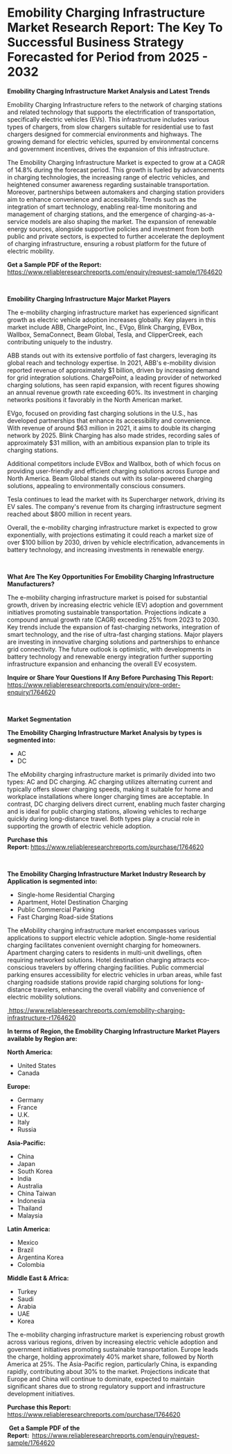 <p><h1>Emobility Charging Infrastructure Market Research Report: The Key To Successful Business Strategy Forecasted for Period from 2025 - 2032</h1></p><p><strong>Emobility Charging Infrastructure Market Analysis and Latest Trends</strong></p>
<p><p>Emobility Charging Infrastructure refers to the network of charging stations and related technology that supports the electrification of transportation, specifically electric vehicles (EVs). This infrastructure includes various types of chargers, from slow chargers suitable for residential use to fast chargers designed for commercial environments and highways. The growing demand for electric vehicles, spurred by environmental concerns and government incentives, drives the expansion of this infrastructure.</p><p>The Emobility Charging Infrastructure Market is expected to grow at a CAGR of 14.8% during the forecast period. This growth is fueled by advancements in charging technologies, the increasing range of electric vehicles, and heightened consumer awareness regarding sustainable transportation. Moreover, partnerships between automakers and charging station providers aim to enhance convenience and accessibility. Trends such as the integration of smart technology, enabling real-time monitoring and management of charging stations, and the emergence of charging-as-a-service models are also shaping the market. The expansion of renewable energy sources, alongside supportive policies and investment from both public and private sectors, is expected to further accelerate the deployment of charging infrastructure, ensuring a robust platform for the future of electric mobility.</p></p>
<p><strong>Get a Sample PDF of the Report:&nbsp;</strong> <a href="https://www.reliableresearchreports.com/enquiry/request-sample/1764620?utm_campaign=2253&utm_medium=2&utm_source=Github&utm_content=ia&utm_term=16042025&utm_id=emobility-charging-infrastructure">https://www.reliableresearchreports.com/enquiry/request-sample/1764620</a></p>
<p>&nbsp;</p>
<p><strong>Emobility Charging Infrastructure Major Market Players</strong></p>
<p><p>The e-mobility charging infrastructure market has experienced significant growth as electric vehicle adoption increases globally. Key players in this market include ABB, ChargePoint, Inc., EVgo, Blink Charging, EVBox, Wallbox, SemaConnect, Beam Global, Tesla, and ClipperCreek, each contributing uniquely to the industry.</p><p>ABB stands out with its extensive portfolio of fast chargers, leveraging its global reach and technology expertise. In 2021, ABB's e-mobility division reported revenue of approximately $1 billion, driven by increasing demand for grid integration solutions. ChargePoint, a leading provider of networked charging solutions, has seen rapid expansion, with recent figures showing an annual revenue growth rate exceeding 60%. Its investment in charging networks positions it favorably in the North American market.</p><p>EVgo, focused on providing fast charging solutions in the U.S., has developed partnerships that enhance its accessibility and convenience. With revenue of around $63 million in 2021, it aims to double its charging network by 2025. Blink Charging has also made strides, recording sales of approximately $31 million, with an ambitious expansion plan to triple its charging stations.</p><p>Additional competitors include EVBox and Wallbox, both of which focus on providing user-friendly and efficient charging solutions across Europe and North America. Beam Global stands out with its solar-powered charging solutions, appealing to environmentally conscious consumers. </p><p>Tesla continues to lead the market with its Supercharger network, driving its EV sales. The company's revenue from its charging infrastructure segment reached about $800 million in recent years. </p><p>Overall, the e-mobility charging infrastructure market is expected to grow exponentially, with projections estimating it could reach a market size of over $100 billion by 2030, driven by vehicle electrification, advancements in battery technology, and increasing investments in renewable energy.</p></p>
<p>&nbsp;</p>
<p><strong>What Are The Key Opportunities For Emobility Charging Infrastructure Manufacturers?</strong></p>
<p><p>The e-mobility charging infrastructure market is poised for substantial growth, driven by increasing electric vehicle (EV) adoption and government initiatives promoting sustainable transportation. Projections indicate a compound annual growth rate (CAGR) exceeding 25% from 2023 to 2030. Key trends include the expansion of fast-charging networks, integration of smart technology, and the rise of ultra-fast charging stations. Major players are investing in innovative charging solutions and partnerships to enhance grid connectivity. The future outlook is optimistic, with developments in battery technology and renewable energy integration further supporting infrastructure expansion and enhancing the overall EV ecosystem.</p></p>
<p><strong>Inquire or Share Your Questions If Any Before Purchasing This Report:</strong> <a href="https://www.reliableresearchreports.com/enquiry/pre-order-enquiry/1764620?utm_campaign=2253&utm_medium=2&utm_source=Github&utm_content=ia&utm_term=16042025&utm_id=emobility-charging-infrastructure">https://www.reliableresearchreports.com/enquiry/pre-order-enquiry/1764620</a></p>
<p>&nbsp;</p>
<p><strong>Market Segmentation</strong></p>
<p><strong>The Emobility Charging Infrastructure Market Analysis by types is segmented into:</strong></p>
<p><ul><li>AC</li><li>DC</li></ul></p>
<p><p>The eMobility charging infrastructure market is primarily divided into two types: AC and DC charging. AC charging utilizes alternating current and typically offers slower charging speeds, making it suitable for home and workplace installations where longer charging times are acceptable. In contrast, DC charging delivers direct current, enabling much faster charging and is ideal for public charging stations, allowing vehicles to recharge quickly during long-distance travel. Both types play a crucial role in supporting the growth of electric vehicle adoption.</p></p>
<p><strong>Purchase this Report:&nbsp;</strong><a href="https://www.reliableresearchreports.com/purchase/1764620?utm_campaign=2253&utm_medium=2&utm_source=Github&utm_content=ia&utm_term=16042025&utm_id=emobility-charging-infrastructure">https://www.reliableresearchreports.com/purchase/1764620</a></p>
<p>&nbsp;</p>
<p><strong>The Emobility Charging Infrastructure Market Industry Research by Application is segmented into:</strong></p>
<p><ul><li>Single-home Residential Charging</li><li>Apartment, Hotel Destination Charging</li><li>Public Commercial Parking</li><li>Fast Charging Road-side Stations</li></ul></p>
<p><p>The eMobility charging infrastructure market encompasses various applications to support electric vehicle adoption. Single-home residential charging facilitates convenient overnight charging for homeowners. Apartment charging caters to residents in multi-unit dwellings, often requiring networked solutions. Hotel destination charging attracts eco-conscious travelers by offering charging facilities. Public commercial parking ensures accessibility for electric vehicles in urban areas, while fast charging roadside stations provide rapid charging solutions for long-distance travelers, enhancing the overall viability and convenience of electric mobility solutions.</p></p>
<p><a href="https://www.reliableresearchreports.com/emobility-charging-infrastructure-r1764620?utm_campaign=2253&utm_medium=2&utm_source=Github&utm_content=ia&utm_term=16042025&utm_id=emobility-charging-infrastructure">&nbsp;https://www.reliableresearchreports.com/emobility-charging-infrastructure-r1764620</a></p>
<p><strong>In terms of Region, the Emobility Charging Infrastructure Market Players available by Region are:</strong></p>
<p>
    <p> <strong> North America: </strong>
        <ul>
            <li>United States</li>
            <li>Canada</li>
        </ul>
        </p> 
    <p> <strong> Europe: </strong>
        <ul>
            <li>Germany</li>
            <li>France</li>
            <li>U.K.</li>
            <li>Italy</li>
            <li>Russia</li>
        </ul>
        </p> 
    <p> <strong> Asia-Pacific: </strong>
        <ul>
            <li>China</li>
            <li>Japan</li>
            <li>South Korea</li>
            <li>India</li>
            <li>Australia</li>
            <li>China Taiwan</li>
            <li>Indonesia</li>
            <li>Thailand</li>
            <li>Malaysia</li>
        </ul>
        </p> 
    <p> <strong> Latin America: </strong>
        <ul>
            <li>Mexico</li>
            <li>Brazil</li>
            <li>Argentina Korea</li>
            <li>Colombia</li>
        </ul>
        </p> 
    <p> <strong> Middle East & Africa: </strong>
        <ul>
            <li>Turkey</li>
            <li>Saudi</li>
            <li>Arabia</li>
            <li>UAE</li>
            <li>Korea</li>
        </ul>
    </p>
    </p>
<p><p>The e-mobility charging infrastructure market is experiencing robust growth across various regions, driven by increasing electric vehicle adoption and government initiatives promoting sustainable transportation. Europe leads the charge, holding approximately 40% market share, followed by North America at 25%. The Asia-Pacific region, particularly China, is expanding rapidly, contributing about 30% to the market. Projections indicate that Europe and China will continue to dominate, expected to maintain significant shares due to strong regulatory support and infrastructure development initiatives.</p></p>
<p><strong>Purchase this Report: </strong><a href="https://www.reliableresearchreports.com/purchase/1764620?utm_campaign=2253&utm_medium=2&utm_source=Github&utm_content=ia&utm_term=16042025&utm_id=emobility-charging-infrastructure">https://www.reliableresearchreports.com/purchase/1764620</a></p>
<p>&nbsp;<strong>Get a Sample PDF of the Report:&nbsp;&nbsp;</strong><a href="https://www.reliableresearchreports.com/enquiry/request-sample/1764620?utm_campaign=2253&utm_medium=2&utm_source=Github&utm_content=ia&utm_term=16042025&utm_id=emobility-charging-infrastructure">https://www.reliableresearchreports.com/enquiry/request-sample/1764620</a></p>
<p><strong></strong></p>
<p><p></p><p></p><p></p></p>